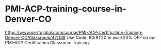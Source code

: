 # PMI-ACP-training-course-in-Denver-CO
https://www.icertglobal.com/course/PMI-ACP-Certification-Training-Denver-CO/Classroom/47/188     Use Code: ICERT20 to avail 20% OFF on our PMI-ACP Certification Classroom Training.
